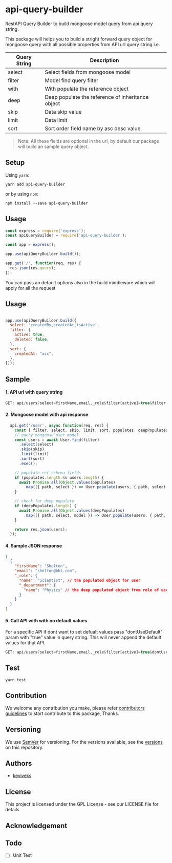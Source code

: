 # api-query-builder
RestAPI Query Builder to build mongoose model query from api query string.

This package will helps you to build a stright forward query object for mongoose query with all possible properties from API url query string i.e.

| Query String  | Description |
|-------------|--------------|
| select  | Select fields from mongoose model  |
| filter | Model find query filter |
| with | With populate the reference object |
| deep | Deep populate the reference of inheritance object  |
| skip | Data skip value |
| limit | Data limit |
| sort | Sort order field name by asc desc value |

> Note: All these fields are optional in the url, by default our package will build an sample query object.

## Setup

Using `yarn`:

```shell
yarn add api-query-builder
```

or by using `npm`:

```shell
npm install --save api-query-builder
```

## Usage

```js
const express = require('express');
const apiQueryBuilder = require('api-query-builder');

const app = express();

app.use(apiQueryBuilder.build());

app.get('/', function(req, res) {
  res.json(res.query);
});
```

You can pass an default options also in the build middleware which will apply for all the request
## Usage

```js

app.use(apiQueryBuilder.build({
  select: 'createdBy,createdAt,isActive',
  filter: {
    active: true,
    deleted: false,
  },
  sort: {
    createdAt: "asc",
  },
}));

```

## Sample

#### 1. API url with query string

```js
GET: api/users?select=firstName,email,_role&filter[active]=true&filter[createdAt][$gt]=2018-09-09&with[_role]=name,_department_&deep[_role._department]=name&skip=0&limit=10&sort[createdAt]=desc
```

#### 2. Mongoose model with api response

```js
  api.get('/user', async function(req, res) {
    const { filter, select, skip, limit, sort, populates, deepPopulates } = req.query;
    // query mongoose user model
    const users = await User.find(filter)
      .select(select)
      .skip(skip)
      .limit(limit)
      .sort(sort)
      .exec();

    // populate ref schema fields
    if (populates.length && users.length) {
      await Promise.all(Object.values(populates)
        .map(({ path, select }) => User.populate(users, { path, select })));
    }

    // check for deep populate
    if (deepPopulates.length) {
      await Promise.all(Object.values(deepPopulates)
        .map(({ path, select, model }) => User.populate(users, { path, select, model })));
    }

    return res.json(users);
  });
```

#### 4. Sample JSON response

```json
[
  {
    "firstName": "Shelton",
    "email": "shelton@bbt.com",
    "_role": {
      "name": "Scientist", // the populated object for user
      "_department": {
        "name": "Physics" // the deep populated object from role of user
      }
    }
  }
]
```

#### 5. Call API with with no default values

  For a specific API if dont want to set defualt values pass "dontUseDefault" param with "true" value in query string. This will never append the default values for that API.

```js
GET: api/users?select=firstName,email,_role&filter[active]=true&dontUseDefault=true
```

## Test

```shell
yarn test
```

## Contribution

We welcome any contribution you make, please refer [contributors guidelines](https://help.github.com/articles/setting-guidelines-for-repository-contributors/) to start contribute to this package, Thanks.

## Versioning

We use [SemVer](http://semver.org/) for versioning. For the versions available, see the [versions](https://github.com/keviveks/api-query-builder/releases) on this repository.

## Authors

- [keviveks](https://github.com/keviveks)

## License

This project is licensed under the GPL License - see our LICENSE file for details

## Acknowledgement

## Todo

- [ ] Unit Test
